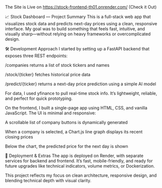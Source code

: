 The Site is Live on https://stock-frontend-th01.onrender.com/  (Check it Out)

📈 Stock Dashboard — Project Summary
This is a full-stack web app that visualizes stock data and predicts next-day prices using a clean, responsive interface. My goal was to build something that feels fast, intuitive, and visually sharp—without relying on heavy frameworks or overcomplicated design.

🛠️ Development Approach
I started by setting up a FastAPI backend that exposes three REST endpoints:

/companies returns a list of stock tickers and names

/stock/{ticker} fetches historical price data

/predict/{ticker} returns a next-day price prediction using a simple AI model

For data, I used yfinance to pull real-time stock info. It’s lightweight, reliable, and perfect for quick prototyping.

On the frontend, I built a single-page app using HTML, CSS, and vanilla JavaScript. The UI is minimal and responsive:

A scrollable list of company buttons is dynamically generated

When a company is selected, a Chart.js line graph displays its recent closing prices

Below the chart, the predicted price for the next day is shown

🚀 Deployment & Extras
The app is deployed on Render, with separate services for backend and frontend. It’s fast, mobile-friendly, and ready for future upgrades like technical indicators, volume metrics, or Dockerization.

This project reflects my focus on clean architecture, responsive design, and blending technical depth with visual clarity.
